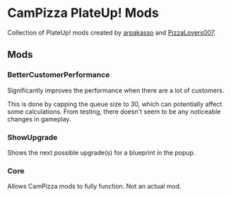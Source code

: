 # CamPizza PlateUp! Mods

Collection of PlateUp! mods created by
[arpakasso](https://www.github.com/arpakasso) and
[PizzaLovers007](https://www.github.com/PizzaLovers007).

## Mods

### BetterCustomerPerformance

Significantly improves the performance when there are a lot of customers.

This is done by capping the queue size to 30, which can potentially affect some
calculations. From testing, there doesn't seem to be any noticeable changes in
gameplay.

### ShowUpgrade

Shows the next possible upgrade(s) for a blueprint in the popup.

### Core

Allows CamPizza mods to fully function. Not an actual mod.
